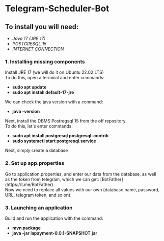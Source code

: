 <h1>Telegram-Scheduler-Bot</h1>
<h2>To install you will need:</h2>

- *Java 17 (JRE 17)*
- *POSTGRESQL 15*
- *INTERNET CONNECTION*

<h3>1. Installing missing components</h3>Install JRE 17 (we will do it on Ubuntu 22.02 LTS)
<br/>
To do this, open a terminal and enter commands:

- **sudo apt update**
- **sudo apt install default-17-jre**

We can check the java version with a command:

- **java -version**

Next, install the DBMS Postregsql 15 from the off repository.
<br/>
To do this, let's enter commands:
<br/>
- **sudo apt install postgresql postgresql-contrib**
- **sudo systemctl start postgresql.service**

Next, simply create a database
<h3>2. Set up app.properties</h3>
Go to application.properties, and enter our data from the database, as well as the token from telegram, 
which we can get: [BotFather](https://t.me/BotFather)
<br/>
Now we need to replace all values with our own (database name, password, URL, telegram token, and so on).
<h3>3. Launching an application</h3>
Build and run the application with the command:

- **mvn package**
- **java -jar lapayment-0.0.1-SNAPSHOT.jar**

